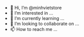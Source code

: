 - 👋 Hi, I’m @minhvietstore
- 👀 I’m interested in ...
- 🌱 I’m currently learning ...
- 💞️ I’m looking to collaborate on ...
- 📫 How to reach me ...

<!---
minhvietstore/minhvietstore is a ✨ special ✨ repository because its `README.md` (this file) appears on your GitHub profile.
You can click the Preview link to take a look at your changes.
--->

